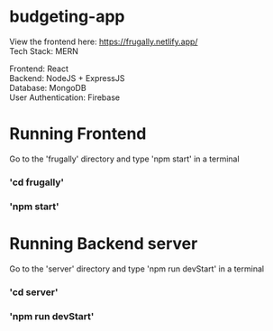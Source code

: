# budgeting-app


View the frontend here: https://frugally.netlify.app/  
Tech Stack: MERN
  
Frontend: React  
Backend: NodeJS + ExpressJS  
Database: MongoDB  
User Authentication: Firebase  
  
# Running Frontend  
Go to the 'frugally' directory and type 'npm start' in a terminal
### 'cd frugally'  
### 'npm start'  
  
# Running Backend server  
Go to the 'server' directory and type 'npm run devStart' in a terminal
### 'cd server'
### 'npm run devStart'  
  
